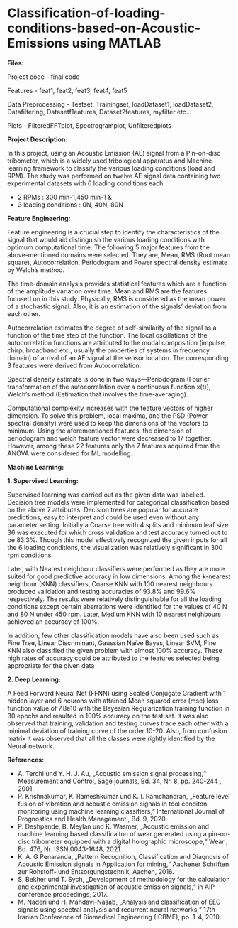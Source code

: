 # Classification-of-loading-conditions-based-on-Acoustic-Emissions using MATLAB

**Files:**

Project code         - final code

Features             - feat1, feat2, feat3, feat4, feat5

Data Preprocessing   - Testset, Trainingset, loadDataset1, loadDataset2, Datafiltering, Datasetf1eatures, Dataset2features, myfilter etc...

Plots                - FilteredFFTplot, Spectrogramplot, Unfilteredplots 

**Project Description:**

In this project, using an Acoustic Emission (AE) signal from a Pin-on-disc tribometer, which is a widely used tribological apparatus and Machine learning framework to classify the various loading conditions (load and RPM).
The study was performed on twelve AE signal data containing two experimental datasets with 6 loading conditions each 
- 2 RPMs : 300 min-1,450 min-1 &
- 3 loading conditions : 0N, 40N, 80N


**Feature Engineering:**

Feature engineering is a crucial step to identify the characteristics of the signal that would aid distinguish the various loading conditions with optimum computational time. The following 5 major features from the above-mentioned domains were selected. They are, Mean, RMS (Root mean square), Autocorrelation, Periodogram and Power spectral density estimate by Welch’s method.

The time-domain analysis provides statistical features which are a function of the amplitude variation over time. Mean and RMS are the features focused on in this study. Physically, RMS is considered as the mean power of a stochastic signal. Also, it is an estimation of the signals’ deviation from each other. 

Autocorrelation estimates the degree of self-similarity of the signal as a function of the time step of the function. The local oscillations of the autocorrelation functions are attributed to the modal composition (impulse, chirp, broadband etc., usually the properties of systems in frequency domain) of arrival of an AE signal at the sensor location. The corresponding 3 features were derived from Autocorrelation. 

Spectral density estimate is done in two ways—Periodogram (Fourier transformation of the autocorrelation over a continuous function x(t)), Welch’s method (Estimation that involves the time-averaging). 

Computational complexity increases with the feature vectors of higher dimension. To solve this problem, local maxima, and the PSD (Power spectral density) were used to keep the dimensions of the vectors to minimum. Using the aforementioned features, the dimension of periodogram and welch feature vector were decreased to 17 together. However, among these 22 features only the 7 features acquired from the ANOVA were considered for ML modelling.

**Machine Learning:**

**1. Supervised Learning:**

Supervised learning was carried out as the given data was labelled. Decision tree models were implemented for categorical classification based on the above 7 attributes. Decision trees are popular for accurate predictions, easy to interpret and could be used even without any parameter setting. Initially a Coarse tree with 4 splits and minimum leaf size 36 was executed for which cross validation and test accuracy turned out to be 83.3%. Though this model effectively recognized the given inputs for all the 6 loading conditions, the visualization was relatively significant in 300 rpm conditions. 

Later, with Nearest neighbour classifiers were performed as they are more suited for good predictive accuracy in low dimensions. Among the k-nearest neighbour (KNN) classifiers, Coarse KNN with 100 nearest neighbours produced validation and testing accuracies of 93.8% and 99.6% respectively. The results were relatively distinguishable for all the loading conditions except certain aberrations were identified for the values of 40 N and 80 N under 450 rpm. Later, Medium KNN with 10 nearest neighbours achieved an accuracy of 100%.

In addition, few other classification models have also been used such as Fine Tree, Linear Discriminant, Gaussian Naïve Bayes, Linear SVM, Fine KNN also classified the given problem with almost 100% accuracy. These high rates of accuracy could be attributed to the features selected being appropriate for the given data

**2. Deep Learning:**

A Feed Forward Neural Net (FFNN) using Scaled Conjugate Gradient with 1 hidden layer and 6 neurons with attained Mean squared error (mse) loss function value of 7.8e10 with the Bayesian Regularization training function in 30 epochs and resulted in 100% accuracy on the test set. It was also observed that training, validation and testing curves trace each other with a minimal deviation of training curve of the order 10-20. Also, from confusion matrix it was observed that all the classes were rightly identified by the Neural network.

**References:**

- A. Terchi und Y. H. J. Au, „Acoustic emission signal processing,“ Measurement and Control, Sage journals, Bd. 34, Nr. 8, pp. 240-244 , 2001.
- P. Krishnakumar, K. Rameshkumar und K. I. Ramchandran, „Feature level fusion of vibration and acoustic emission signals in tool conditon monitoring using machine learning classifiers,“ International Journal of Prognostics and Health Management , Bd. 9, 2020.
- P. Deshpande, B. Meylan und K. Wasmer, „Acoustic emission and machine learning based classificaiton of wear generated using a pin-on-disc tribometer equipped with a digital holographic microscope,“ Wear , Bd. 476, Nr. ISSN 0043-1648, 2021.
- K. A. G Penaranda, „Pattern Recognition, Classification and Diagnosis of Acoustic Emission signals in Application for mining,“ Aachener Schriften zur Rohstoff- und Entsorgungstechnik, Aachen, 2016.
- S. Bekher und T. Sych, „Development of methodology for the calculation and experimental investigation of acoustic emission signals,“ in AIP conference proceedings, 2017.
- M. Naderi und H. Mahdavi-Nasab, „Analysis and classification of EEG signals using spectral analysis and recurrent neural networks,“ 17th Iranian Conference of Biomedical Engineering (ICBME), pp. 1-4, 2010.


